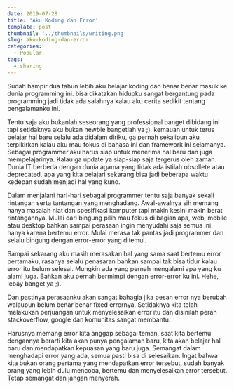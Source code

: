 ```yaml
---
date: 2019-07-28
title: 'Aku Koding dan Error'
template: post
thumbnail: '../thumbnails/writing.png'
slug: aku-koding-dan-error
categories:
  - Popular
tags:
  - sharing
---
```


Sudah hampir dua tahun lebih aku belajar koding dan benar benar masuk ke dunia programming ini. bisa dikatakan hidupku sangat bergantung pada programming jadi tidak ada salahnya kalau aku cerita sedikit tentang pengalamanku ini. 

Tentu saja aku bukanlah seseorang yang professional banget dibidang ini tapi setidaknya aku bukan newbie bangetlah ya ;). kemauan untuk terus belajar hal baru selalu ada didalam diriku, ga pernah sekalipun aku terpikirkan kalau aku mau fokus di bahasa ini dan framework ini selamanya. Sebagai programmer aku harus siap untuk menerima hal baru dan juga mempelajarinya. Kalau ga update ya siap-siap saja tergerus oleh zaman. Dunia IT berbeda dengan dunia agama yang tidak ada istilah obsollete atau deprecated. apa yang kita pelajari sekarang bisa jadi beberapa waktu kedepan sudah menjadi hal yang kuno. 

Dalam menjalani hari-hari sebagai programmer tentu saja banyak sekali rintangan serta tantangan yang menghadang. Awal-awalnya sih memang hanya masalah niat dan spesifikasi komputer tapi makin kesini makin berat rintangannya. Mulai dari bingung pilih mau fokus di bagian apa, web, mobile atau desktop bahkan sampai perasaan ingin menyudahi saja semua ini hanya karena bertemu error. Mulai merasa tak pantas jadi programmer dan selalu bingung dengan error-error yang ditemui. 

Sampai sekarang aku masih merasakan hal yang sama saat bertemu error pertamaku, rasanya selalu penasaran bahkan sampai tak bisa tidur kalau error itu belum selesai. Mungkin ada yang pernah mengalami apa yang ku alami juga. Bahkan aku pernah bermimpi dengan error-error ku ini. Hehe, lebay banget ya ;). 

Dan pastinya perasaanku akan sangat bahagia jika pesan error nya berubah walaupun belum benar benar fixed errornya. Setidaknya kita telah melakukan perjuangan untuk menyelesaikan error itu dan disinilah peran stackoverflow, google dan komunitas sangat membantu. 

Harusnya memang error kita anggap sebagai teman, saat kita bertemu dengannya berarti kita akan punya pengalaman baru, kita akan belajar hal baru dan mendapatkan kepuasan yang baru juga. Semangat dalam menghadapi error yang ada, semua pasti bisa di selesaikan. Ingat bahwa kita bukan orang pertama yang mendapatkan error tersebut, sudah banyak orang yang lebih dulu mencoba, bertemu dan menyelesaikan error tersebut. Tetap semangat dan jangan menyerah.